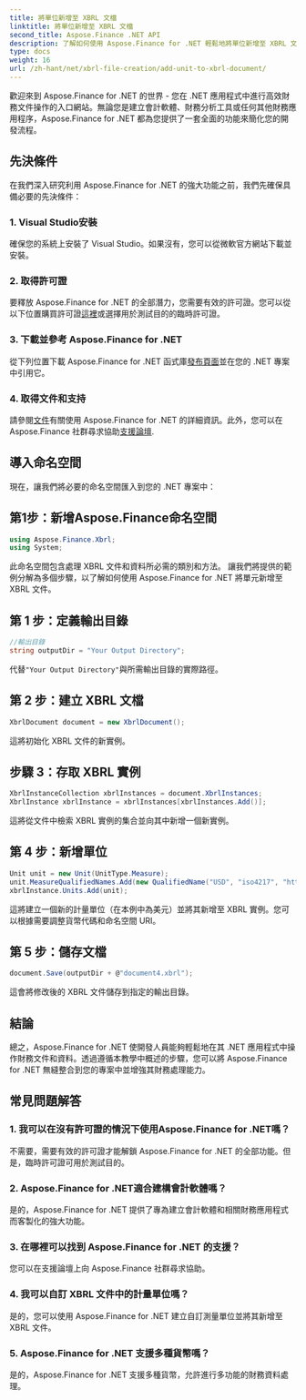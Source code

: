 ```yaml
---
title: 將單位新增至 XBRL 文檔
linktitle: 將單位新增至 XBRL 文檔
second_title: Aspose.Finance .NET API
description: 了解如何使用 Aspose.Finance for .NET 輕鬆地將單位新增至 XBRL 文件。立即增強您的財務資料處理能力！
type: docs
weight: 16
url: /zh-hant/net/xbrl-file-creation/add-unit-to-xbrl-document/
---
```

歡迎來到 Aspose.Finance for .NET 的世界 - 您在 .NET 應用程式中進行高效財務文件操作的入口網站。無論您是建立會計軟體、財務分析工具或任何其他財務應用程序，Aspose.Finance for .NET 都為您提供了一套全面的功能來簡化您的開發流程。
## 先決條件
在我們深入研究利用 Aspose.Finance for .NET 的強大功能之前，我們先確保具備必要的先決條件：
### 1. Visual Studio安裝
確保您的系統上安裝了 Visual Studio。如果沒有，您可以從微軟官方網站下載並安裝。
### 2. 取得許可證
要釋放 Aspose.Finance for .NET 的全部潛力，您需要有效的許可證。您可以從以下位置購買許可證[這裡](https://purchase.aspose.com/buy)或選擇用於測試目的的臨時許可證。
### 3. 下載並參考 Aspose.Finance for .NET
從下列位置下載 Aspose.Finance for .NET 函式庫[發布頁面](https://releases.aspose.com/finance/net/)並在您的 .NET 專案中引用它。
### 4. 取得文件和支持
請參閱[文件](https://reference.aspose.com/finance/net/)有關使用 Aspose.Finance for .NET 的詳細資訊。此外，您可以在 Aspose.Finance 社群尋求協助[支援論壇](https://forum.aspose.com/c/finance/43).
## 導入命名空間
現在，讓我們將必要的命名空間匯入到您的 .NET 專案中：
## 第1步：新增Aspose.Finance命名空間
```csharp
using Aspose.Finance.Xbrl;
using System;
```
此命名空間包含處理 XBRL 文件和資料所必需的類別和方法。
讓我們將提供的範例分解為多個步驟，以了解如何使用 Aspose.Finance for .NET 將單元新增至 XBRL 文件。
## 第 1 步：定義輸出目錄
```csharp
//輸出目錄
string outputDir = "Your Output Directory";
```
代替`"Your Output Directory"`與所需輸出目錄的實際路徑。
## 第 2 步：建立 XBRL 文檔
```csharp
XbrlDocument document = new XbrlDocument();
```
這將初始化 XBRL 文件的新實例。
## 步驟 3：存取 XBRL 實例
```csharp
XbrlInstanceCollection xbrlInstances = document.XbrlInstances;
XbrlInstance xbrlInstance = xbrlInstances[xbrlInstances.Add()];
```
這將從文件中檢索 XBRL 實例的集合並向其中新增一個新實例。
## 第 4 步：新增單位
```csharp
Unit unit = new Unit(UnitType.Measure);
unit.MeasureQualifiedNames.Add(new QualifiedName("USD", "iso4217", "http://www.xbrl.org/2003/iso4217"))；
xbrlInstance.Units.Add(unit);
```
這將建立一個新的計量單位（在本例中為美元）並將其新增至 XBRL 實例。您可以根據需要調整貨幣代碼和命名空間 URI。
## 第 5 步：儲存文檔
```csharp
document.Save(outputDir + @"document4.xbrl");
```
這會將修改後的 XBRL 文件儲存到指定的輸出目錄。
## 結論
總之，Aspose.Finance for .NET 使開發人員能夠輕鬆地在其 .NET 應用程式中操作財務文件和資料。透過遵循本教學中概述的步驟，您可以將 Aspose.Finance for .NET 無縫整合到您的專案中並增強其財務處理能力。
## 常見問題解答
### 1. 我可以在沒有許可證的情況下使用Aspose.Finance for .NET嗎？
不需要，需要有效的許可證才能解鎖 Aspose.Finance for .NET 的全部功能。但是，臨時許可證可用於測試目的。
### 2. Aspose.Finance for .NET適合建構會計軟體嗎？
是的，Aspose.Finance for .NET 提供了專為建立會計軟體和相關財務應用程式而客製化的強大功能。
### 3. 在哪裡可以找到 Aspose.Finance for .NET 的支援？
您可以在支援論壇上向 Aspose.Finance 社群尋求協助。
### 4. 我可以自訂 XBRL 文件中的計量單位嗎？
是的，您可以使用 Aspose.Finance for .NET 建立自訂測量單位並將其新增至 XBRL 文件。
### 5. Aspose.Finance for .NET 支援多種貨幣嗎？
是的，Aspose.Finance for .NET 支援多種貨幣，允許進行多功能的財務資料處理。